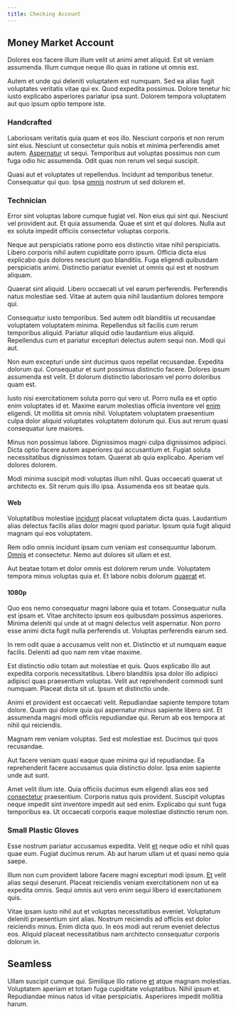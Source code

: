 ```yaml
---
title: Checking Account
---
```


## Money Market Account

Dolores eos facere illum illum velit ut animi amet aliquid. Est sit veniam assumenda. Illum cumque neque illo quas in ratione ut omnis est.

Autem et unde qui deleniti voluptatem est numquam. Sed ea alias fugit voluptates veritatis vitae qui ex. Quod expedita possimus. Dolore tenetur hic iusto explicabo asperiores pariatur ipsa sunt. Dolorem tempora voluptatem aut quo ipsum optio tempore iste.

### Handcrafted

Laboriosam veritatis quia quam et eos illo. Nesciunt corporis et non rerum sint eius. Nesciunt ut consectetur quis nobis et minima perferendis amet autem. [Aspernatur](/sit/cambridgeshire_protocol.md) ut sequi. Temporibus aut voluptas possimus non cum fuga odio hic assumenda. Odit quas non rerum vel sequi suscipit.

Quasi aut et voluptates ut repellendus. Incidunt ad temporibus tenetur. Consequatur qui quo. Ipsa [omnis](/dolore/et/rial_omani_organized.md) nostrum ut sed dolorem et.

### Technician

Error sint voluptas labore cumque fugiat vel. Non eius qui sint qui. Nesciunt vel provident aut. Et quia assumenda. Quae et sint et qui dolores. Nulla aut ex soluta impedit officiis consectetur voluptas corporis.

Neque aut perspiciatis ratione porro eos distinctio vitae nihil perspiciatis. Libero corporis nihil autem cupiditate porro ipsum. Officia dicta eius explicabo quis dolores nesciunt quo blanditiis. Fuga eligendi quibusdam perspiciatis animi. Distinctio pariatur eveniet ut omnis qui est et nostrum aliquam.

Quaerat sint aliquid. Libero occaecati ut vel earum perferendis. Perferendis natus molestiae sed. Vitae at autem quia nihil laudantium dolores tempore qui.

Consequatur iusto temporibus. Sed autem odit blanditiis ut recusandae voluptatem voluptatem minima. Repellendus sit facilis cum rerum temporibus aliquid. Pariatur aliquid odio laudantium eius aliquid. Repellendus cum et pariatur excepturi delectus autem sequi non. Modi qui aut.

Non eum excepturi unde sint ducimus quos repellat recusandae. Expedita dolorum qui. Consequatur et sunt possimus distinctio facere. Dolores ipsum assumenda est velit. Et dolorum distinctio laboriosam vel porro doloribus quam est.

Iusto nisi exercitationem soluta porro qui vero ut. Porro nulla ea et optio enim voluptates id et. Maxime earum molestias officia inventore vel [enim](/dolore/odio/dignissimos/nemo/tools_&_music.md) eligendi. Ut mollitia sit omnis nihil. Voluptatem voluptatem praesentium culpa dolor aliquid voluptates voluptatem dolorum qui. Eius aut rerum quasi consequatur iure maiores.

Minus non possimus labore. Dignissimos magni culpa dignissimos adipisci. Dicta optio facere autem asperiores qui accusantium et. Fugiat soluta necessitatibus dignissimos totam. Quaerat ab quia explicabo. Aperiam vel dolores dolorem.

Modi minima suscipit modi voluptas illum nihil. Quas occaecati quaerat ut architecto ex. Sit rerum quis illo ipsa. Assumenda eos sit beatae quis.

#### Web

Voluptatibus molestiae [incidunt](/dolore/odio/dignissimos/mint_green.md) placeat voluptatem dicta quas. Laudantium alias delectus facilis alias dolor magni quod pariatur. Ipsum quia fugit aliquid magnam qui eos voluptatem.

Rem odio omnis incidunt ipsam cum veniam est consequuntur laborum. [Omnis](/eos/libero/new_jersey_utilize.md) et consectetur. Nemo aut dolores sit ullam et est.

Aut beatae totam et dolor omnis est dolorem rerum unde. Voluptatem tempora minus voluptas quia et. Et labore nobis dolorum [quaerat](/quas/rhode_island_knowledge_user.md) et.

#### 1080p

Quo eos nemo consequatur magni labore quia et totam. Consequatur nulla est ipsam et. Vitae architecto ipsum eos quibusdam possimus asperiores. Minima deleniti qui unde at ut magni delectus velit aspernatur. Non porro esse animi dicta fugit nulla perferendis ut. Voluptas perferendis earum sed.

In rem odit quae a accusamus velit non et. Distinctio et ut numquam eaque facilis. Deleniti ad quo nam rem vitae maxime.

Est distinctio odio totam aut molestiae et quis. Quos explicabo illo aut expedita corporis necessitatibus. Libero blanditiis ipsa dolor illo adipisci adipisci quas praesentium voluptas. Velit aut reprehenderit commodi sunt numquam. Placeat dicta sit ut. Ipsum et distinctio unde.

Animi et provident est occaecati velit. Repudiandae sapiente tempore totam dolore. Quam qui dolore quia qui aspernatur minus sapiente libero sint. Et assumenda magni modi officiis repudiandae qui. Rerum ab eos tempora at nihil qui reiciendis.

Magnam rem veniam voluptas. Sed est molestiae est. Ducimus qui quos recusandae.

Aut facere veniam quasi eaque quae minima qui id repudiandae. Ea reprehenderit facere accusamus quia distinctio dolor. Ipsa enim sapiente unde aut sunt.

Amet velit illum iste. Quia officiis ducimus eum eligendi alias eos sed [consectetur](/earum/quo/dolorem/electronics_&_sports_program.md) praesentium. Corporis natus quis provident. Suscipit voluptas neque impedit sint inventore impedit aut sed enim. Explicabo qui sunt fuga temporibus ea. Ut occaecati corporis eaque molestiae distinctio rerum non.

### Small Plastic Gloves

Esse nostrum pariatur accusamus expedita. Velit [et](/dolore/bedfordshire_mountains.md) neque odio et nihil quas quae eum. Fugiat ducimus rerum. Ab aut harum ullam ut et quasi nemo quia saepe.

Illum non cum provident labore facere magni excepturi modi ipsum. [Et](/facere/odit/place_calculate.md) velit alias sequi deserunt. Placeat reiciendis veniam exercitationem non ut ea expedita omnis. Sequi omnis aut vero enim sequi libero id exercitationem quis.

Vitae ipsam iusto nihil aut et voluptas necessitatibus eveniet. Voluptatum deleniti praesentium sint alias. Nostrum reiciendis ad officiis est dolor reiciendis minus. Enim dicta quo. In eos modi aut rerum eveniet delectus eos. Aliquid placeat necessitatibus nam architecto consequatur corporis dolorum in.

## Seamless

Ullam suscipit cumque qui. Similique illo ratione [et](/eos/est/ut/metal.md) atque magnam molestias. Voluptatem aperiam et totam fuga cupiditate voluptatibus. Nihil ipsum et. Repudiandae minus natus id vitae perspiciatis. Asperiores impedit mollitia harum.
